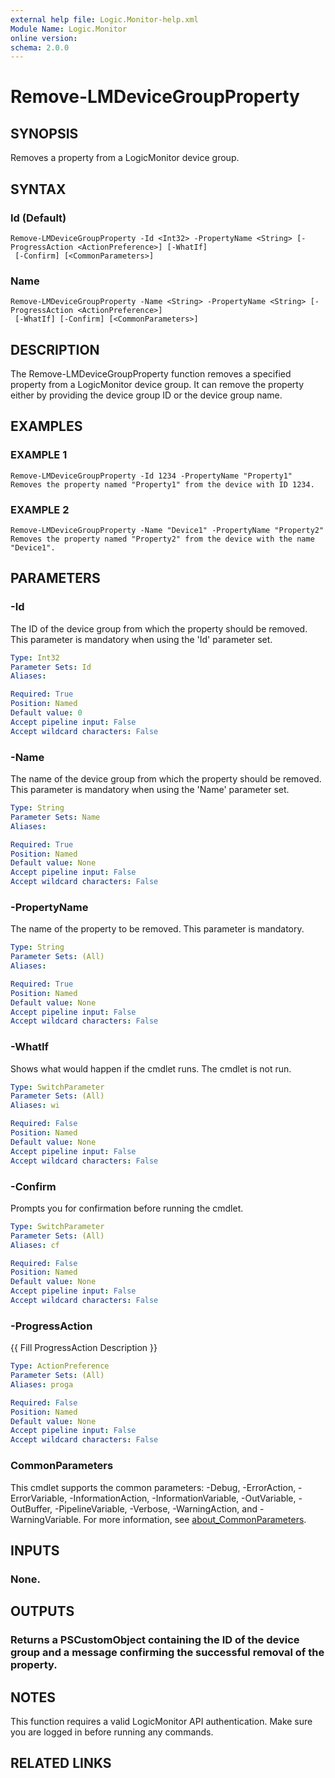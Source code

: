 ```yaml
---
external help file: Logic.Monitor-help.xml
Module Name: Logic.Monitor
online version:
schema: 2.0.0
---
```


# Remove-LMDeviceGroupProperty

## SYNOPSIS
Removes a property from a LogicMonitor device group.

## SYNTAX

### Id (Default)
```
Remove-LMDeviceGroupProperty -Id <Int32> -PropertyName <String> [-ProgressAction <ActionPreference>] [-WhatIf]
 [-Confirm] [<CommonParameters>]
```

### Name
```
Remove-LMDeviceGroupProperty -Name <String> -PropertyName <String> [-ProgressAction <ActionPreference>]
 [-WhatIf] [-Confirm] [<CommonParameters>]
```

## DESCRIPTION
The Remove-LMDeviceGroupProperty function removes a specified property from a LogicMonitor device group.
It can remove the property either by providing the device group ID or the device group name.

## EXAMPLES

### EXAMPLE 1
```
Remove-LMDeviceGroupProperty -Id 1234 -PropertyName "Property1"
Removes the property named "Property1" from the device with ID 1234.
```

### EXAMPLE 2
```
Remove-LMDeviceGroupProperty -Name "Device1" -PropertyName "Property2"
Removes the property named "Property2" from the device with the name "Device1".
```

## PARAMETERS

### -Id
The ID of the device group from which the property should be removed.
This parameter is mandatory when using the 'Id' parameter set.

```yaml
Type: Int32
Parameter Sets: Id
Aliases:

Required: True
Position: Named
Default value: 0
Accept pipeline input: False
Accept wildcard characters: False
```

### -Name
The name of the device group from which the property should be removed.
This parameter is mandatory when using the 'Name' parameter set.

```yaml
Type: String
Parameter Sets: Name
Aliases:

Required: True
Position: Named
Default value: None
Accept pipeline input: False
Accept wildcard characters: False
```

### -PropertyName
The name of the property to be removed.
This parameter is mandatory.

```yaml
Type: String
Parameter Sets: (All)
Aliases:

Required: True
Position: Named
Default value: None
Accept pipeline input: False
Accept wildcard characters: False
```

### -WhatIf
Shows what would happen if the cmdlet runs.
The cmdlet is not run.

```yaml
Type: SwitchParameter
Parameter Sets: (All)
Aliases: wi

Required: False
Position: Named
Default value: None
Accept pipeline input: False
Accept wildcard characters: False
```

### -Confirm
Prompts you for confirmation before running the cmdlet.

```yaml
Type: SwitchParameter
Parameter Sets: (All)
Aliases: cf

Required: False
Position: Named
Default value: None
Accept pipeline input: False
Accept wildcard characters: False
```

### -ProgressAction
{{ Fill ProgressAction Description }}

```yaml
Type: ActionPreference
Parameter Sets: (All)
Aliases: proga

Required: False
Position: Named
Default value: None
Accept pipeline input: False
Accept wildcard characters: False
```

### CommonParameters
This cmdlet supports the common parameters: -Debug, -ErrorAction, -ErrorVariable, -InformationAction, -InformationVariable, -OutVariable, -OutBuffer, -PipelineVariable, -Verbose, -WarningAction, and -WarningVariable. For more information, see [about_CommonParameters](http://go.microsoft.com/fwlink/?LinkID=113216).

## INPUTS

### None.
## OUTPUTS

### Returns a PSCustomObject containing the ID of the device group and a message confirming the successful removal of the property.
## NOTES
This function requires a valid LogicMonitor API authentication.
Make sure you are logged in before running any commands.

## RELATED LINKS
